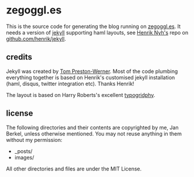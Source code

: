 
# zegoggl.es

This is the source code for generating the blog running on [zegoggl.es](http://zegoggl.es). It needs a version of [jekyll](http://github.com/mojombo/jekyll) supporting haml layouts, see [Henrik Nyh's](http://henrik.nyh.se) repo on [github.com/henrik/jekyll](http://github.com/henrik/jekyll). 

## credits

Jekyll was created by [Tom Preston-Werner](http://tom.preston-werner.com/). Most of the code plumbing everything together is based on Henrik's customised jekyll installation (haml, disqus, twitter integration etc). Thanks Henrik!

The layout is based on Harry Roberts's excellent [typogridphy](http://csswizardry.com/typogridphy/).

## license

The following directories and their contents are copyrighted by me, Jan Berkel, unless otherwise mentioned. You may not reuse anything in them without my permission:

  * _posts/
  * images/
  
All other directories and files are under the MIT License.  

